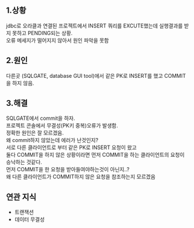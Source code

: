 ## 1.상황

jdbc로 오라클과 연결된 프로젝트에서 INSERT 쿼리를 EXCUTE했는데
실행결과를 받지 못하고 PENDING되는 상황.  
오류 메세지가 떨어지지 않아서 원인 파악을 못함  


## 2.원인

다른곳 (SQLGATE, database GUI tool)에서 같은 PK로 INSERT를 했고 COMMIT을 하지 않음.

## 3.해결

SQLGATE에서 commit을 하자.   
프로젝트 콘솔에서 무결성(PK키 중복)오류가 발생함.  
정확한 원인은 잘 모르겠음.  
왜 commit하지 않았는데 에러가 난것인지?  
서로 다른 클라이언트로 부터 같은 PK로 INSERT 요청이 왔고   
둘다 COMMIT을 하지 않은 상황이라면 먼저 COMMIT을 하는 클라이언트의 요청이 승낙하는 것같다.  
먼저 COMMIT을 한 요청을 받아들여야하는것이 아닌지..?  
왜 다른 클라이언트가 COMMIT하지 않은 요청을 참조하는지 모르겠음  



## 연관 지식
- 트랜잭션
- 데이터 무결성
